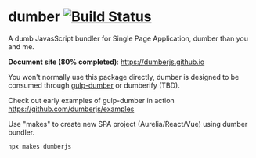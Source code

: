 # dumber [![Build Status](https://travis-ci.org/dumberjs/dumber.svg?branch=master)](https://travis-ci.org/dumberjs/dumber)

A dumb JavasScript bundler for Single Page Application, dumber than you and me.

**Document site (80% completed)**: https://dumberjs.github.io

You won't normally use this package directly, dumber is designed to be consumed through [gulp-dumber](https://github.com/dumberjs/gulp-dumber) or dumberify (TBD).

Check out early examples of gulp-dumber in action https://github.com/dumberjs/examples

Use "makes" to create new SPA project (Aurelia/React/Vue) using dumber bundler.

```bash
npx makes dumberjs
```

